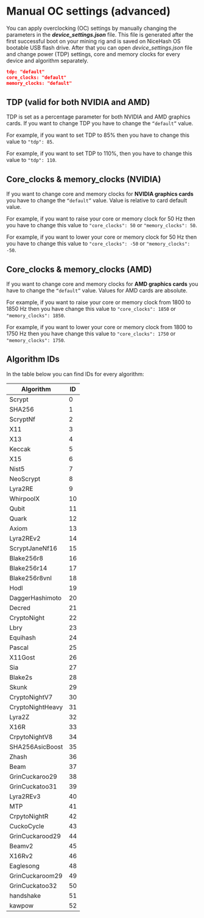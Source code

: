 # Manual OC settings (advanced)

You can apply overclocking (OC) settings by manually changing the parameters in the **_device_settings.json_** file. This file is generated after the first successful boot on your mining rig and is saved on NiceHash OS bootable USB flash drive.  After that you can open _device_settings.json_ file and change power (TDP) settings, core and memory clocks for every device and algorithm separately.

```json
tdp: "default"
core_clocks: "default"
memory_clocks: "default"
```

## TDP (valid for both NVIDIA and AMD)
TDP is set as a percentage parameter for both NVIDIA and AMD graphics cards. If you want to change TDP you have to change the ```“default”``` value.

For example, if you want to set TDP to 85% then you have to change this value to ```"tdp": 85```.

For example, if you want to set TDP to 110%, then you have to change this value to ```"tdp": 110```.

## Core_clocks & memory_clocks (NVIDIA)
If you want to change core and memory clocks for **NVIDIA graphics cards** you have to change the ```“default”``` value. Value is relative to card default value.

For example, if you want to raise your core or memory clock for 50 Hz then you have to change this value to ```"core_clocks": 50``` or ```"memory_clocks": 50```.

For example, if you want to lower your core or memory clock for 50 Hz then you have to change this value to ```"core_clocks": -50``` or ```"memory_clocks": -50```.

## Core_clocks & memory_clocks (AMD)
If you want to change core and memory clocks for **AMD graphics cards** you have to change the ```“default”``` value. Values for AMD cards are absolute.

For example, if you want to raise your core or memory clock from 1800 to 1850 Hz then you have change this value to ```"core_clocks": 1850``` or ```"memory_clocks": 1850```.

For example, if you want to lower your core or memory clock from 1800 to 1750 Hz then you have change this value to ```"core_clocks": 1750``` or ```"memory_clocks": 1750```.

## Algorithm IDs
In the table below you can find IDs for every algorithm:

| Algorithm        |ID|
|------------------|--|
| Scrypt           | 0|
| SHA256           | 1|
| ScryptNf         | 2|
| X11              | 3|
| X13              | 4|
| Keccak           | 5|
| X15              | 6|
| Nist5            | 7|
| NeoScrypt        | 8|
| Lyra2RE          | 9|
| WhirpoolX        |10|
| Qubit            |11|
| Quark            |12|
| Axiom            |13|
| Lyra2REv2        |14|
| ScryptJaneNf16   |15|
| Blake256r8       |16|
| Blake256r14      |17|
| Blake256r8vnl    |18|
| Hodl             |19|
| DaggerHashimoto  |20|
| Decred           |21|
| CryptoNight      |22|
| Lbry             |23|
| Equihash         |24|
| Pascal           |25|
| X11Gost          |26|
| Sia              |27|
| Blake2s          |28|
| Skunk            |29|
| CryptoNightV7    |30|
| CryptoNightHeavy |31|
| Lyra2Z           |32|
| X16R             |33|
| CrpytoNightV8    |34|
| SHA256AsicBoost  |35|
| Zhash            |36|
| Beam             |37|
| GrinCuckaroo29   |38|
| GrinCuckatoo31   |39|
| Lyra2REv3        |40|
| MTP              |41|
| CrpytoNightR     |42|
| CuckoCycle       |43|
| GrinCuckarood29  |44|
| Beamv2           |45|
| X16Rv2           |46|
| Eaglesong        |48|
| GrinCuckaroom29  |49|
| GrinCuckatoo32   |50|
| handshake        |51|
| kawpow           |52|
